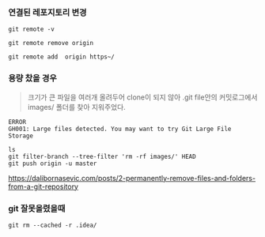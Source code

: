 ### 연결된 레포지토리 변경

```
git remote -v

git remote remove origin

git remote add  origin https~/

```

### 용량 찼을 경우

> 크기가 큰 파일을 여러개 올려두어 clone이 되지 않아 .git file안의 커밋로그에서 images/ 폴더를 찾아 지워주었다.

```
ERROR
GH001: Large files detected. You may want to try Git Large File Storage
```

```
ls
git filter-branch --tree-filter 'rm -rf images/' HEAD
git push origin -u master
```

https://dalibornasevic.com/posts/2-permanently-remove-files-and-folders-from-a-git-repository 



### git 잘못올렸을때

```
git rm --cached -r .idea/
```

